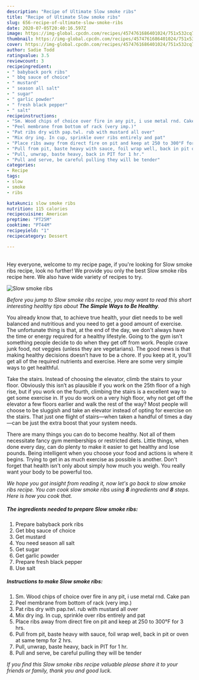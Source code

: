 ```yaml
---
description: "Recipe of Ultimate Slow smoke ribs"
title: "Recipe of Ultimate Slow smoke ribs"
slug: 656-recipe-of-ultimate-slow-smoke-ribs
date: 2020-07-05T20:40:16.597Z
image: https://img-global.cpcdn.com/recipes/4574761686401024/751x532cq70/slow-smoke-ribs-recipe-main-photo.jpg
thumbnail: https://img-global.cpcdn.com/recipes/4574761686401024/751x532cq70/slow-smoke-ribs-recipe-main-photo.jpg
cover: https://img-global.cpcdn.com/recipes/4574761686401024/751x532cq70/slow-smoke-ribs-recipe-main-photo.jpg
author: Sadie Todd
ratingvalue: 3.5
reviewcount: 3
recipeingredient:
- " babyback pork ribs"
- " bbq sauce of choice"
- " mustard"
- " season all salt"
- " sugar"
- " garlic powder"
- " fresh black pepper"
- " salt"
recipeinstructions:
- "Sm. Wood chips of choice over fire in any pit, i use metal rnd. Cake pan"
- "Peel membrane from bottom of rack (very imp.)"
- "Pat ribs dry with pap.twl. rub with mustard all over"
- "Mix dry ing. In cup, sprinkle over ribs entirely and pat"
- "Place ribs away from direct fire on pit and keep at 250 to 300°F for 3 hrs."
- "Pull from pit, baste heavy with sauce, foil wrap well, back in pit or oven at same temp for 2 hrs."
- "Pull, unwrap, baste heavy, back in PIT for 1 hr."
- "Pull and serve, be careful pulling they will be tender"
categories:
- Recipe
tags:
- slow
- smoke
- ribs

katakunci: slow smoke ribs 
nutrition: 115 calories
recipecuisine: American
preptime: "PT25M"
cooktime: "PT44M"
recipeyield: "1"
recipecategory: Dessert

---
```

<br>
Hey everyone, welcome to my recipe page, if you're looking for Slow smoke ribs recipe, look no further! We provide you only the best Slow smoke ribs recipe here. We also have wide variety of recipes to try.
<br>


![Slow smoke ribs](https://img-global.cpcdn.com/recipes/4574761686401024/751x532cq70/slow-smoke-ribs-recipe-main-photo.jpg)

<i>Before you jump to Slow smoke ribs recipe, you may want to read this short interesting healthy tips about <strong>The Simple Ways to Be Healthy</strong>.</i>

You already know that, to achieve true health, your diet needs to be well balanced and nutritious and you need to get a good amount of exercise. The unfortunate thing is that, at the end of the day, we don't always have the time or energy required for a healthy lifestyle. Going to the gym isn't something people decide to do when they get off from work. People crave junk food, not veggies (unless they are vegetarians). The good news is that making healthy decisions doesn’t have to be a chore. If you keep at it, you'll get all of the required nutrients and exercise. Here are some very simple ways to get healthful.

Take the stairs. Instead of choosing the elevator, climb the stairs to your floor. Obviously this isn’t as plausible if you work on the 25th floor of a high rise, but if you work on the fourth, climbing the stairs is a excellent way to get some exercise in. If you do work on a very high floor, why not get off the elevator a few floors earlier and walk the rest of the way? Most people will choose to be sluggish and take an elevator instead of opting for exercise on the stairs. That just one flight of stairs—when taken a handful of times a day—can be just the extra boost that your system needs. 

There are many things you can do to become healthy. Not all of them necessitate fancy gym memberships or restricted diets. Little things, when done every day, can do plenty to make it easier to get healthy and lose pounds. Being intelligent when you choose your food and actions is where it begins. Trying to get in as much exercise as possible is another. Don't forget that health isn't only about simply how much you weigh. You really want your body to be powerful too. 


<i>We hope you got insight from reading it, now let's go back to slow smoke ribs recipe. You can cook slow smoke ribs using <strong>8</strong> ingredients and <strong>8</strong> steps. Here is how you cook that.
</i>

##### The ingredients needed to prepare Slow smoke ribs:

1. Prepare  babyback pork ribs
1. Get  bbq sauce of choice
1. Get  mustard
1. You need  season all salt
1. Get  sugar
1. Get  garlic powder
1. Prepare  fresh black pepper
1. Use  salt


##### Instructions to make Slow smoke ribs:

1. Sm. Wood chips of choice over fire in any pit, i use metal rnd. Cake pan
1. Peel membrane from bottom of rack (very imp.)
1. Pat ribs dry with pap.twl. rub with mustard all over
1. Mix dry ing. In cup, sprinkle over ribs entirely and pat
1. Place ribs away from direct fire on pit and keep at 250 to 300°F for 3 hrs.
1. Pull from pit, baste heavy with sauce, foil wrap well, back in pit or oven at same temp for 2 hrs.
1. Pull, unwrap, baste heavy, back in PIT for 1 hr.
1. Pull and serve, be careful pulling they will be tender


<i>If you find this Slow smoke ribs recipe valuable please share it to your friends or family, thank you and good luck.</i>
